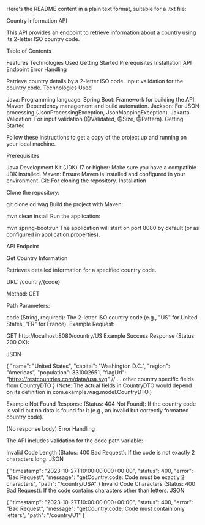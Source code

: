Here's the README content in a plain text format, suitable for a .txt file:

Country Information API

This API provides an endpoint to retrieve information about a country using its 2-letter ISO country code.

Table of Contents

Features
Technologies Used
Getting Started
Prerequisites
Installation
API Endpoint
Error Handling


Retrieve country details by a 2-letter ISO code.
Input validation for the country code.
Technologies Used

Java: Programming language.
Spring Boot: Framework for building the API.
Maven: Dependency management and build automation.
Jackson: For JSON processing (JsonProcessingException, JsonMappingException).
Jakarta Validation: For input validation (@Validated, @Size, @Pattern).
Getting Started

Follow these instructions to get a copy of the project up and running on your local machine.

Prerequisites

Java Development Kit (JDK) 17 or higher: Make sure you have a compatible JDK installed.
Maven: Ensure Maven is installed and configured in your environment.
Git: For cloning the repository.
Installation

Clone the repository:

git clone <repository-url>
cd wag
Build the project with Maven:

mvn clean install
Run the application:

mvn spring-boot:run
The application will start on port 8080 by default (or as configured in application.properties).

API Endpoint

Get Country Information

Retrieves detailed information for a specified country code.

URL: /country/{code}

Method: GET

Path Parameters:

code (String, required): The 2-letter ISO country code (e.g., "US" for United States, "FR" for France).
Example Request:

GET http://localhost:8080/country/US
Example Success Response (Status: 200 OK):

JSON

{
    "name": "United States",
    "capital": "Washington D.C.",
    "region": "Americas",
    "population": 331002651,
    "flagUrl": "https://restcountries.com/data/usa.svg"
    // ... other country specific fields from CountryDTO
}
(Note: The actual fields in CountryDTO would depend on its definition in com.example.wag.model.CountryDTO.)

Example Not Found Response (Status: 404 Not Found):
If the country code is valid but no data is found for it (e.g., an invalid but correctly formatted country code).

(No response body)
Error Handling

The API includes validation for the code path variable:

Invalid Code Length (Status: 400 Bad Request): If the code is not exactly 2 characters long.
JSON

{
    "timestamp": "2023-10-27T10:00:00.000+00:00",
    "status": 400,
    "error": "Bad Request",
    "message": "getCountry.code: Code must be exactly 2 characters",
    "path": "/country/USA"
}
Invalid Code Characters (Status: 400 Bad Request): If the code contains characters other than letters.
JSON

{
    "timestamp": "2023-10-27T10:00:00.000+00:00",
    "status": 400,
    "error": "Bad Request",
    "message": "getCountry.code: Code must contain only letters",
    "path": "/country/U1"
}
